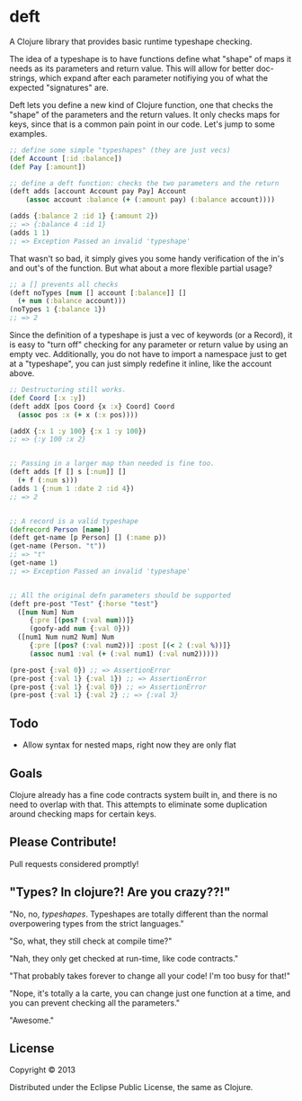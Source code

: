 # deft

A Clojure library that provides basic runtime typeshape checking.

The idea of a typeshape is to have functions define what "shape" of maps it needs as its parameters and return value. This will allow for better doc-strings, which expand after each parameter notifiying you of what the expected "signatures" are.

Deft lets you define a new kind of Clojure function, one that checks the "shape" of the parameters and the return values. It only checks maps for keys, since that is a common pain point in our code. Let's jump to some examples.

```clojure
;; define some simple "typeshapes" (they are just vecs)
(def Account [:id :balance])
(def Pay [:amount])

;; define a deft function: checks the two parameters and the return 
(deft adds [account Account pay Pay] Account
    (assoc account :balance (+ (:amount pay) (:balance account))))

(adds {:balance 2 :id 1} {:amount 2})
;; => {:balance 4 :id 1}
(adds 1 1)
;; => Exception Passed an invalid 'typeshape'

```

That wasn't so bad, it simply gives you some handy verification of the in's and out's of the function. But what about a more flexible partial usage?

```clojure
;; a [] prevents all checks
(deft noTypes [num [] account [:balance]] []
  (+ num (:balance account)))
(noTypes 1 {:balance 1})
;; => 2

```

Since the definition of a typeshape is just a vec of keywords (or a Record), it is easy to "turn off" checking for any parameter or return value by using an empty vec. Additionally, you do not have to import a namespace just to get at a "typeshape", you can just simply redefine it inline, like the account above.


```clojure
;; Destructuring still works.
(def Coord [:x :y])
(deft addX [pos Coord {x :x} Coord] Coord 
  (assoc pos :x (+ x (:x pos))))

(addX {:x 1 :y 100} {:x 1 :y 100})
;; => {:y 100 :x 2}


;; Passing in a larger map than needed is fine too.
(deft adds [f [] s [:num]] []
  (+ f (:num s)))
(adds 1 {:num 1 :date 2 :id 4})
;; => 2


;; A record is a valid typeshape
(defrecord Person [name])
(deft get-name [p Person] [] (:name p))
(get-name (Person. "t"))
;; => "t"
(get-name 1)
;; => Exception Passed an invalid 'typeshape'


;; All the original defn parameters should be supported
(deft pre-post "Test" {:horse "test"}
  ([num Num] Num
     {:pre [(pos? (:val num))]}
     (goofy-add num {:val 0}))
  ([num1 Num num2 Num] Num
     {:pre [(pos? (:val num2))] :post [(< 2 (:val %))]}
     (assoc num1 :val (+ (:val num1) (:val num2)))))

(pre-post {:val 0}) ;; => AssertionError
(pre-post {:val 1} {:val 1}) ;; => AssertionError
(pre-post {:val 1} {:val 0}) ;; => AssertionError
(pre-post {:val 1} {:val 2} ;; => {:val 3}

```

## Todo

* Allow syntax for nested maps, right now they are only flat

## Goals

Clojure already has a fine code contracts system built in, and there is no need to overlap with that. This attempts to eliminate some duplication around checking maps for certain keys. 

## Please Contribute!

Pull requests considered promptly!

## "Types? In clojure?! Are you crazy??!"

"No, no, _typeshapes_. Typeshapes are totally different than the normal overpowering types from the strict languages."

"So, what, they still check at compile time?"

"Nah, they only get checked at run-time, like code contracts."

"That probably takes forever to change all your code! I'm too busy for that!"

"Nope, it's totally a la carte, you can change just one function at a time, and you can prevent checking all the parameters."

"Awesome."

## License

Copyright © 2013

Distributed under the Eclipse Public License, the same as Clojure.
